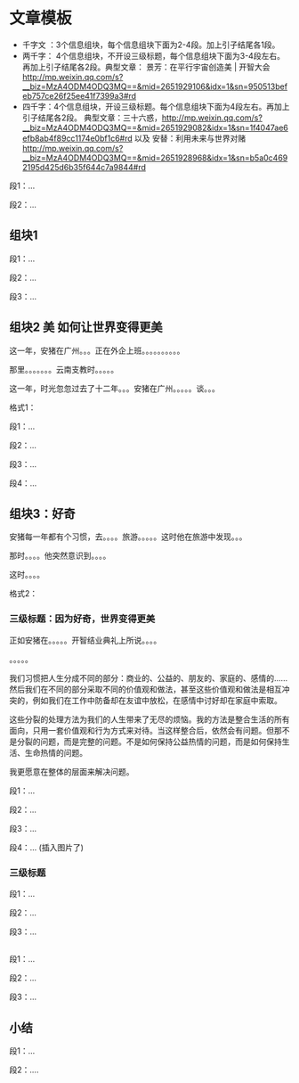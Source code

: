 #  文章模板

* 千字文 ：3个信息组块，每个信息组块下面为2-4段。加上引子结尾各1段。
* 两千字： 4个信息组块，不开设三级标题，每个信息组块下面为3-4段左右。再加上引子结尾各2段。典型文章： 景芳：在平行宇宙创造美 | 开智大会 http://mp.weixin.qq.com/s?__biz=MzA4ODM4ODQ3MQ==&mid=2651929106&idx=1&sn=950513befeb757ce26f25ee41f7399a3#rd
* 四千字：4个信息组块，开设三级标题。每个信息组块下面为4段左右。再加上引子结尾各2段。 典型文章：三十六惑，http://mp.weixin.qq.com/s?__biz=MzA4ODM4ODQ3MQ==&mid=2651929082&idx=1&sn=1f4047ae6efb8ab4f89cc1174e0bf1c6#rd  以及 安替：利用未来与世界对赌 http://mp.weixin.qq.com/s?__biz=MzA4ODM4ODQ3MQ==&mid=2651928968&idx=1&sn=b5a0c4692195d425d6b35f644c7a9844#rd 


段1：...

段2：...

## 组块1


段1：...

段2：...

段3：...

##  组块2   美 如何让世界变得更美

这一年，安猪在广州。。。正在外企上班。。。。。。。。。。

那里。。。。。。。云南支教时。。。。。


这一年，时光忽忽过去了十二年。。。安猪在广州。。。。。谈。。。



格式1：

段1：...

段2：...

段3：...

段4：...


## 组块3：好奇


安猪每一年都有个习惯，去。。。。旅游。。。。。这时他在旅游中发现。。。


那时。。。。他突然意识到。。。。


这时。。。。





格式2：

### 三级标题：因为好奇，世界变得更美


正如安猪在。。。。。开智结业典礼上所说。。。。

。。。。。


我们习惯把人生分成不同的部分：商业的、公益的、朋友的、家庭的、感情的……然后我们在不同的部分采取不同的价值观和做法，甚至这些价值观和做法是相互冲突的，例如我们在工作中防备却在友谊中放松，在感情中讨好却在家庭中索取。

这些分裂的处理方法为我们的人生带来了无尽的烦恼。我的方法是整合生活的所有面向，只用一套价值观和行为方式来对待。当这样整合后，依然会有问题。但那不是分裂的问题，而是完整的问题。不是如何保持公益热情的问题，而是如何保持生活、生命热情的问题。

我更愿意在整体的层面来解决问题。





段1：...

段2：...

段3：...

段4：... (插入图片了)

### 三级标题

段1：... 

段2：...

段3：...


## 

段1：...

段2：...

段3：...


## 小结

段1：...

段2：.... 

